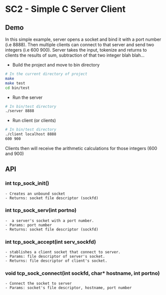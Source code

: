 # SC2 - Simple C Server Client

## Demo
In this simple example, server opens a socket and bind it with a port number (i.e 8888). Then multiple clients can connect to that server and send two integers (i.e 600 900). Server takes the input, tokenize and returns to clients the results of sum, subtraction of that two integer blah blah...
- Build the project and move to bin directory
```bash
# In the current directory of project
make
make test
cd bin/test
```
- Run the server
```bash
# In bin/test directory
./server 8888
```
- Run client (or clients)
```bash
# In bin/test directory
./client localhost 8888
600 900
```
Clients then will receive the arithmetic calculations for those integers (600 and 900)
## API
### int tcp_sock_init() 
    - Creates an unbound socket
    - Returns: socket file descriptor (sockfd)
    
### int tcp_sock_serv(int portno)
    -  a server's socket with a port number.
    - Params: port number
    - Returns: socket file descriptor (sockfd)

### int tcp_sock_accept(int serv_sockfd)
    - stablishes a client socket that connect to server.
    - Params: file descriptor of server's socket.
    - Returns: file descriptor of client's socket.
    
### void tcp_sock_connect(int sockfd, char* hostname, int portno)
    - Connect the socket to server
    - Params: socket's file descriptor, hostname, port number
